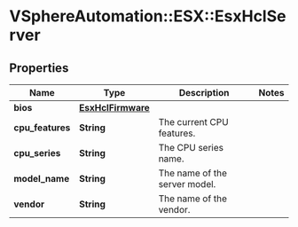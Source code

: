 # VSphereAutomation::ESX::EsxHclServer

## Properties
Name | Type | Description | Notes
------------ | ------------- | ------------- | -------------
**bios** | [**EsxHclFirmware**](EsxHclFirmware.md) |  | 
**cpu_features** | **String** | The current CPU features. | 
**cpu_series** | **String** | The CPU series name. | 
**model_name** | **String** | The name of the server model. | 
**vendor** | **String** | The name of the vendor. | 


